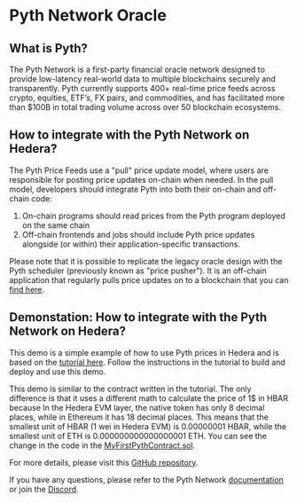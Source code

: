 # Pyth Network Oracle

## What is Pyth?

The Pyth Network is a first-party financial oracle network designed to provide low-latency real-world data to multiple blockchains securely and transparently.
Pyth currently supports 400+ real-time price feeds across crypto, equities, ETF’s, FX pairs, and commodities, and has facilitated more than $100B in total trading volume across over 50 blockchain ecosystems.

## How to integrate with the Pyth Network on Hedera?

The Pyth Price Feeds use a "pull" price update model, where users are responsible for posting price updates on-chain when needed.
In the pull model, developers should integrate Pyth into both their on-chain and off-chain code:
1. On-chain programs should read prices from the Pyth program deployed on the same chain
2. Off-chain frontends and jobs should include Pyth price updates alongside (or within) their application-specific transactions.

Please note that it is possible to replicate the legacy oracle design with the Pyth scheduler (previously known as "price pusher"). It is an off-chain application that regularly pulls price updates on to a blockchain that you can [find here](https://docs.pyth.network/price-feeds/schedule-price-updates/using-scheduler).

## Demonstation: How to integrate with the Pyth Network on Hedera?

This demo is a simple example of how to use Pyth prices in Hedera and is based on the [tutorial here](https://docs.pyth.network/price-feeds/create-your-first-pyth-app/evm). Follow the instructions in the tutorial to build and deploy and use this demo.

This demo is similar to the contract written in the tutorial. The only difference is that it uses a different math to calculate the price of 1$ in HBAR because In the Hedera EVM layer, the native token has only 8 decimal places, while in Ethereum it has 18 decimal places. This means that the smallest unit of HBAR (1 wei in Hedera EVM) is 0.00000001 HBAR, while the smallest unit of ETH is 0.000000000000000001 ETH. You can see the change in the code in the [MyFirstPythContract.sol](https://github.com/ali-bahjati/hedera-demo-contract/blob/main/contracts/src/MyFirstPythContract.sol).

For more details, please visit this [GitHub repository](https://github.com/ali-bahjati/hedera-demo-contract).

If you have any questions, please refer to the Pyth Network [documentation](https://docs.pyth.network/home) or join the [Discord](https://discord.gg/invite/PythNetwork).
